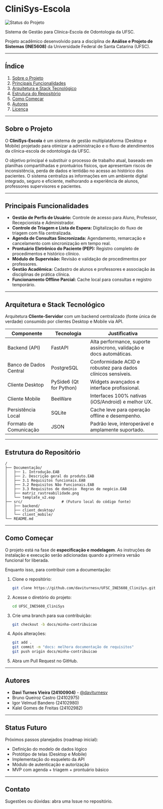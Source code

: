 # CliniSys-Escola

![Status do Projeto](https://img.shields.io/badge/status-em%20desenvolvimento-yellow)

Sistema de Gestão para Clínica-Escola de Odontologia da UFSC.

Projeto acadêmico desenvolvido para a disciplina de **Análise e Projeto de Sistemas (INE5608)** da Universidade Federal de Santa Catarina (UFSC).

---

## Índice

1. [Sobre o Projeto](#sobre-o-projeto)
2. [Principais Funcionalidades](#principais-funcionalidades)
3. [Arquitetura e Stack Tecnológico](#arquitetura-e-stack-tecnológico)
4. [Estrutura do Repositório](#estrutura-do-repositório)
5. [Como Começar](#como-começar)
6. [Autores](#autores)
7. [Licença](#licença)

---

## Sobre o Projeto

O **CliniSys-Escola** é um sistema de gestão multiplataforma (Desktop e Mobile) projetado para otimizar a administração e o fluxo de atendimentos da clínica-escola de odontologia da UFSC.

O objetivo principal é substituir o processo de trabalho atual, baseado em planilhas compartilhadas e prontuários físicos, que apresentam riscos de inconsistência, perda de dados e lentidão no acesso ao histórico dos pacientes. O sistema centraliza as informações em um ambiente digital integrado, seguro e eficiente, melhorando a experiência de alunos, professores supervisores e pacientes.

---

## Principais Funcionalidades

- **Gestão de Perfis de Usuário:** Controle de acesso para Aluno, Professor, Recepcionista e Administrador.
- **Controle de Triagem e Lista de Espera:** Digitalização do fluxo de triagem com fila centralizada.
- **Agenda de Consultas Sincronizada:** Agendamento, remarcação e cancelamento com sincronização em tempo real.
- **Prontuário Eletrônico do Paciente (PEP):** Registro completo de procedimentos e histórico clínico.
- **Módulo de Supervisão:** Revisão e validação de procedimentos por professores.
- **Gestão Acadêmica:** Cadastro de alunos e professores e associação às disciplinas de prática clínica.
- **Funcionamento Offline Parcial:** Cache local para consultas e registro temporário.

---

## Arquitetura e Stack Tecnológico

Arquitetura **Cliente-Servidor** com um backend centralizado (fonte única de verdade) consumido por clientes Desktop e Mobile via API.

| Componente | Tecnologia | Justificativa |
|-----------|------------|---------------|
| Backend (API) | FastAPI | Alta performance, suporte assíncrono, validação e docs automáticas. |
| Banco de Dados Central | PostgreSQL | Conformidade ACID e robustez para dados clínicos sensíveis. |
| Cliente Desktop | PySide6 (Qt for Python) | Widgets avançados e interface profissional. |
| Cliente Mobile | BeeWare | Interfaces 100% nativas (iOS/Android) e melhor UX. |
| Persistência Local | SQLite | Cache leve para operação offline e desempenho. |
| Formato de Comunicação | JSON | Padrão leve, interoperável e amplamente suportado. |

---

## Estrutura do Repositório

```text
/
├── Documentação/
│   ├── 1. Introdução.EAB
│   ├── 2. Descrição geral do produto.EAB
│   ├── 3.1 Requisitos funcionais.EAB
│   ├── 3.2 Requisitos Não Funcionais.EAB
│   ├── 3.3 Requisitos de domínio  Regras de negócio.EAB
│   ├── matriz_rastreabilidade.png
│   └── template_v2.eap
├── src/                  # (Futuro local do código fonte)
│   ├── backend/
│   ├── client_desktop/
│   └── client_mobile/
└── README.md
```

---

## Como Começar

O projeto está na fase de **especificação e modelagem**. As instruções de instalação e execução serão adicionadas quando a primeira versão funcional for liberada.

Enquanto isso, para contribuir com a documentação:

1. Clone o repositório:
   ```bash
   git clone https://github.com/daviturnesv/UFSC_INE5608_CliniSys.git
   ```
2. Acesse o diretório do projeto:
   ```bash
   cd UFSC_INE5608_CliniSys
   ```
3. Crie uma branch para sua contribuição:
   ```bash
   git checkout -b docs/minha-contribuicao
   ```
4. Após alterações:
   ```bash
   git add .
   git commit -m "docs: melhora documentação de requisitos"
   git push origin docs/minha-contribuicao
   ```
5. Abra um Pull Request no GitHub.

---

## Autores

- **Davi Turnes Vieira (24100904)** - [@daviturnesv](https://github.com/daviturnesv)
- Bruno Queiroz Castro (24102975)
- Igor Velmud Bandero (24102980)
- Kalel Gomes de Freitas (24102982)

---

## Status Futuro

Próximos passos planejados (roadmap inicial):

- Definição do modelo de dados lógico
- Protótipo de telas (Desktop e Mobile)
- Implementação do esqueleto da API
- Módulo de autenticação e autorização
- MVP com agenda + triagem + prontuário básico

---

## Contato

Sugestões ou dúvidas: abra uma Issue no repositório.